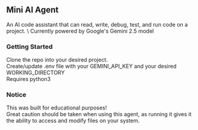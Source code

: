## Mini AI Agent

An AI code assistant that can read, write, debug, test, and run code on a project.  \ 
Currently powered by Google's Gemini 2.5 model

### Getting Started
Clone the repo into your desired project.   \
Create/update .env file with your GEMINI_API_KEY and your desired WORKING_DIRECTORY  
Requires python3

### Notice
This was built for educational purposes!  \
Great caution should be taken when using this agent, as running it gives it the ability to access and modify files on your system.  

